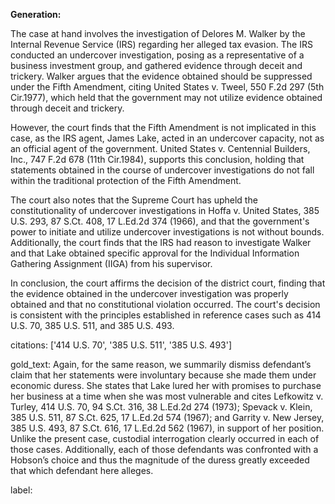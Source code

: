 **Generation:**



The case at hand involves the investigation of Delores M. Walker by the Internal Revenue Service (IRS) regarding her alleged tax evasion. The IRS conducted an undercover investigation, posing as a representative of a business investment group, and gathered evidence through deceit and trickery. Walker argues that the evidence obtained should be suppressed under the Fifth Amendment, citing United States v. Tweel, 550 F.2d 297 (5th Cir.1977), which held that the government may not utilize evidence obtained through deceit and trickery.

However, the court finds that the Fifth Amendment is not implicated in this case, as the IRS agent, James Lake, acted in an undercover capacity, not as an official agent of the government. United States v. Centennial Builders, Inc., 747 F.2d 678 (11th Cir.1984), supports this conclusion, holding that statements obtained in the course of undercover investigations do not fall within the traditional protection of the Fifth Amendment.

The court also notes that the Supreme Court has upheld the constitutionality of undercover investigations in Hoffa v. United States, 385 U.S. 293, 87 S.Ct. 408, 17 L.Ed.2d 374 (1966), and that the government's power to initiate and utilize undercover investigations is not without bounds. Additionally, the court finds that the IRS had reason to investigate Walker and that Lake obtained specific approval for the Individual Information Gathering Assignment (IIGA) from his supervisor.

In conclusion, the court affirms the decision of the district court, finding that the evidence obtained in the undercover investigation was properly obtained and that no constitutional violation occurred. The court's decision is consistent with the principles established in reference cases such as 414 U.S. 70, 385 U.S. 511, and 385 U.S. 493.



citations: ['414 U.S. 70', '385 U.S. 511', '385 U.S. 493']

gold_text: Again, for the same reason, we summarily dismiss defendant’s claim that her statements were involuntary because she made them under economic duress. She states that Lake lured her with promises to purchase her business at a time when she was most vulnerable and cites Lefkowitz v. Turley, 414 U.S. 70, 94 S.Ct. 316, 38 L.Ed.2d 274 (1973); Spevack v. Klein, 385 U.S. 511, 87 S.Ct. 625, 17 L.Ed.2d 574 (1967); and Garrity v. New Jersey, 385 U.S. 493, 87 S.Ct. 616, 17 L.Ed.2d 562 (1967), in support of her position. Unlike the present case, custodial interrogation clearly occurred in each of those cases. Additionally, each of those defendants was confronted with a Hobson’s choice and thus the magnitude of the duress greatly exceeded that which defendant here alleges.

label: 